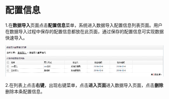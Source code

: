 # 配置信息

1.在**数据导入**页面点击**配置信息**菜单，系统进入数据导入配置信息列表页面。用户在数据导入过程中保存的配置信息都放在此页面，通过保存的配置信息可实现数据快速导入。

![配置信息](QQ图片20161207100759.png)

2.在列表上点击**右键**，出现右键菜单，点击**进入页面**进入数据导入页面，点击**删除**删除本条配置信息。
